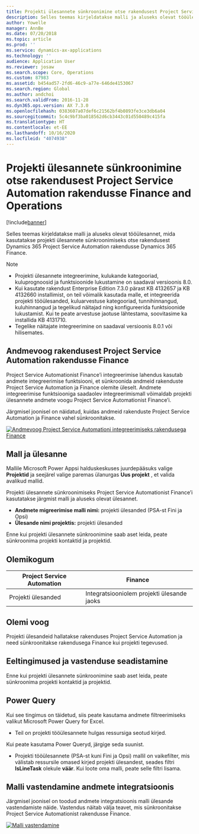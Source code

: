 ```yaml
---
title: Projekti ülesannete sünkroonimine otse rakendusest Project Service Automation rakendusse Finance and Operations
description: Selles teemas kirjeldatakse malli ja aluseks olevat tööülesannet, mida kasutatakse projekti ülesannete sünkroonimiseks otse rakendusest Microsoft Dynamics 365 Project Service Automation rakendusse Dynamics 365 Finance.
author: Yowelle
manager: AnnBe
ms.date: 07/20/2018
ms.topic: article
ms.prod: ''
ms.service: dynamics-ax-applications
ms.technology: ''
audience: Application User
ms.reviewer: josaw
ms.search.scope: Core, Operations
ms.custom: 87983
ms.assetid: b454ad57-2fd6-46c9-a77e-646de4153067
ms.search.region: Global
ms.author: andchoi
ms.search.validFrom: 2016-11-28
ms.dyn365.ops.version: AX 7.3.0
ms.openlocfilehash: 0383607a07def6c21562bf4b0893fe3ce3db6a04
ms.sourcegitcommit: 5c4c9bf3ba018562d6cb3443c01d550489c415fa
ms.translationtype: HT
ms.contentlocale: et-EE
ms.lasthandoff: 10/16/2020
ms.locfileid: "4074938"
---
```

# <a name="synchronize-project-tasks-directly-from-project-service-automation-to-finance-and-operations"></a>Projekti ülesannete sünkroonimine otse rakendusest Project Service Automation rakendusse Finance and Operations

[!include[banner](../includes/banner.md)]

Selles teemas kirjeldatakse malli ja aluseks olevat tööülesannet, mida kasutatakse projekti ülesannete sünkroonimiseks otse rakendusest Dynamics 365 Project Service Automation rakendusse Dynamics 365 Finance.

> [!NOTE]
> - Projekti ülesannete integreerimine, kulukande kategooriad, kuluprognoosid ja funktsioonide lukustamine on saadaval versioonis 8.0.
> - Kui kasutate rakendust Enterprise Edition 7.3.0 pärast KB 4132657 ja KB 4132660 installimist, on teil võimalik kasutada malle, et integreerida projekti tööülesanded, kuluarvestuse kategooriad, tunnihinnangud, kuluhinnangud ja tegelikud näitajad ning konfigureerida funktsioonide lukustamist. Kui te peate arvestuse jaotuse lähtestama, soovitasime ka installida KB 4131710.
> - Tegelike näitajate integreerimine on saadaval versioonis 8.0.1 või hilisemates.

## <a name="data-flow-for-project-service-automation-to-finance"></a>Andmevoog rakendusest Project Service Automation rakendusse Finance

Project Service Automationist Finance’i integreerimise lahendus kasutab andmete integreerimise funktsiooni, et sünkroonida andmeid rakenduste Project Service Automation ja Finance olemite üleselt. Andmete integreerimise funktsiooniga saadaolev integreerimismall võimaldab projekti ülesannete andmete voogu Project Service Automationist Finance’i.

Järgmisel joonisel on näidatud, kuidas andmeid rakenduste Project Service Automation ja Finance vahel sünkroonitakse.

[![Andmevoog Project Service Automationi integreerimiseks rakendusega Finance](./media/ProjectTasksFlow.png)](./media/ProjectTasksFlow.png)

## <a name="template-and-task"></a>Mall ja ülesanne

Mallile Microsoft Power Appsi halduskeskuses juurdepääsuks valige **Projektid** ja seejärel valige paremas ülanurgas **Uus projekt** , et valida avalikud mallid.

Projekti ülesannete sünkroonimiseks Project Service Automationist Finance’i kasutatakse järgmist malli ja aluseks olevat ülesannet.

- **Andmete migreerimise malli nimi:** projekti ülesanded (PSA-st Fini ja Opsi)
- **Ülesande nimi projektis:** projekti ülesanded

Enne kui projekti ülesannete sünkroonimine saab aset leida, peate sünkroonima projekti kontaktid ja projektid.

## <a name="entity-set"></a>Olemikogum

| Project Service Automation | Finance                             |
|----------------------------|-------------------------------------|
| Projekti ülesanded              | Integratsiooniolem projekti ülesande jaoks |

## <a name="entity-flow"></a>Olemi voog

Projekti ülesandeid hallatakse rakenduses Project Service Automation ja need sünkroonitakse rakendusega Finance kui projekti tegevused.

## <a name="prerequisites-and-mapping-setup"></a>Eeltingimused ja vastenduse seadistamine

Enne kui projekti ülesannete sünkroonimine saab aset leida, peate sünkroonima projekti kontaktid ja projektid.

## <a name="power-query"></a>Power Query

Kui see tingimus on täidetud, siis peate kasutama andmete filtreerimiseks valikut Microsoft Power Query for Excel.

- Teil on projekti tööülesannete hulgas ressursiga seotud kirjed.

Kui peate kasutama Power Queryd, järgige seda suunist.

- Projekti tööülesannete (PSA-st kuni Fini ja Opsi) mallil on vaikefilter, mis välistab ressursile omased kirjed projekti ülesandest, seades filtri  **IsLineTask** olekule **väär**. Kui loote oma malli, peate selle filtri lisama.

## <a name="template-mapping-in-data-integration"></a>Malli vastendamine andmete integratsioonis

Järgmisel joonisel on toodud andmete integratsioonis malli ülesande vastendamiste näide. Vastendus näitab välja teavet, mis sünkroonitakse Project Service Automationist rakendusse Finance.

[![Malli vastendamine](./media/ProjectTasksMapping.png)](./media/ProjectTasksMapping.png)
